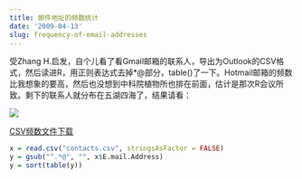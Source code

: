 ```yaml
---
title: 邮件地址的频数统计
date: '2009-04-13'
slug: frequency-of-email-addresses
---
```


受Zhang H.启发，自个儿看了看Gmail邮箱的联系人，导出为Outlook的CSV格式，然后读进R，用正则表达式去掉*@部分，table()了一下。Hotmail邮箱的频数比我想象的要高，然后也没想到中科院植物所也排在前面，估计是那次R会议所致。剩下的联系人就分布在五湖四海了，结果请看：

![](https://db.yihui.name/imgur/g6Bh4XF.png)

[CSV频数文件下载](https://github.com/yihui/yihui.github.com/releases/download/latest/email-frequency.csv)

```r
x = read.csv("contacts.csv", stringsAsFactor = FALSE)
y = gsub("^.*@", "", x$E.mail.Address)
y = sort(table(y))
```
